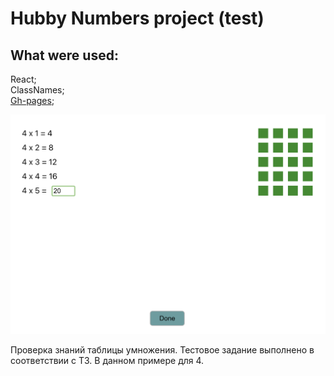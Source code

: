 # Hubby Numbers project (test)

## What were used:  
React;  
ClassNames;  
[Gh-pages](https://semajenya.github.io/Happy_numbers/);      

![Calculator](https://github.com/SemaJenya/Happy_numbers/blob/main/happy-numbers/src/images/img.png)   

Проверка знаний таблицы умножения. Тестовое задание выполнено в соответствии с ТЗ. В данном примере для 4. 


